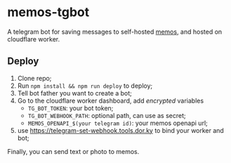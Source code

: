 # memos-tgbot

A telegram bot for saving messages to self-hosted [memos](https://github.com/usememos/memos), and hosted on cloudflare worker.

## Deploy

1. Clone repo;
1. Run `npm install && npm run deploy` to deploy;
1. Tell bot father you want to create a bot;
1. Go to the cloudflare worker dashboard, add *encrypted* variables
    - `TG_BOT_TOKEN`: your bot token;
    - `TG_BOT_WEBHOOK_PATH`: optional path, can use as secret;
    - `MEMOS_OPENAPI_$(your telegram id)`: your memos openapi url;
1. use https://telegram-set-webhook.tools.dor.ky to bind your worker and bot;

Finally, you can send text or photo to memos.
